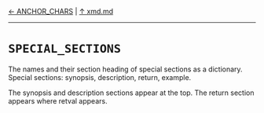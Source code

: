 [&#8592; ANCHOR_CHARS](xmd--anchor_chars.md) | [&#8593; xmd.md](xmd.md)
***

# `SPECIAL_SECTIONS`

The names and their section heading of special sections as a dictionary.
Special sections: synopsis, description, return, example.
		
The synopsis and description sections appear at the top.
The return section appears where retval appears.


